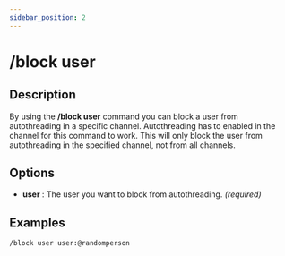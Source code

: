 ```yaml
---
sidebar_position: 2
---
```


# /block user

## Description
By using the **/block user** command you can block a user from autothreading in a specific channel. Autothreading has to enabled in the channel for this command to work. This will only block the user from autothreading in the specified channel, not from all channels. 
## Options
- **user** : The user you want to block from autothreading. *(required)*

## Examples
```bash
/block user user:@randomperson
```
